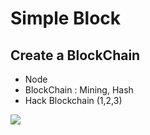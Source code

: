 # Simple Block

<h2> Create a BlockChain </h2>
<ul>
  <li> Node </li>
  <li> BlockChain : Mining, Hash </li>
  <li> Hack Blockchain (1,2,3) </li>
</ul>
<img src="https://codelearn.io/Upload/Blog/blockchain-la-gi-tuong-lai-cua-cong-nghe-blockchain-63718739645.3763.png">
